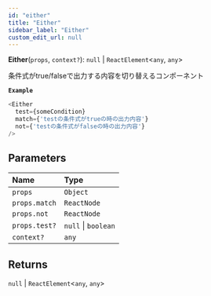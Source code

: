 ```yaml
---
id: "either"
title: "Either"
sidebar_label: "Either"
custom_edit_url: null
---
```


**Either**(`props`, `context?`): ``null`` \| `ReactElement`\<`any`, `any`\>

条件式がtrue/falseで出力する内容を切り替えるコンポーネント

**`Example`**

```ts
<Either
  test={someCondition}
  match={'testの条件式がtrueの時の出力内容'}
  not={'testの条件式がfalseの時の出力内容'}
/>
```

## Parameters

| Name | Type |
| :------ | :------ |
| `props` | `Object` |
| `props.match` | `ReactNode` |
| `props.not` | `ReactNode` |
| `props.test?` | ``null`` \| `boolean` |
| `context?` | `any` |

## Returns

``null`` \| `ReactElement`\<`any`, `any`\>
